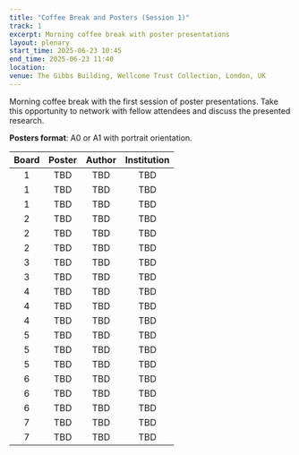 ```yaml
---
title: "Coffee Break and Posters (Session 1)"
track: 1
excerpt: Morning coffee break with poster presentations
layout: plenary
start_time: 2025-06-23 10:45
end_time: 2025-06-23 11:40
location:
venue: The Gibbs Building, Wellcome Trust Collection, London, UK
---
```


Morning coffee break with the first session of poster presentations. Take this opportunity to network with fellow attendees and discuss the presented research.

**Posters format**: A0 or A1 with portrait orientation.

| Board | Poster | Author | Institution |
| :----:  | :----: | :----: | :----: |
| 1 | TBD | TBD | TBD |
| 1 | TBD | TBD | TBD |
| 1 | TBD | TBD | TBD |
| 2 | TBD | TBD | TBD |
| 2 | TBD | TBD | TBD |
| 2 | TBD | TBD | TBD |
| 3 | TBD | TBD | TBD |
| 3 | TBD | TBD | TBD |
| 4 | TBD | TBD | TBD |
| 4 | TBD | TBD | TBD |
| 4 | TBD | TBD | TBD |
| 5 | TBD | TBD | TBD |
| 5 | TBD | TBD | TBD |
| 5 | TBD | TBD | TBD |
| 6 | TBD | TBD | TBD |
| 6 | TBD | TBD | TBD |
| 6 | TBD | TBD | TBD |
| 7 | TBD | TBD | TBD |
| 7 | TBD | TBD | TBD |

